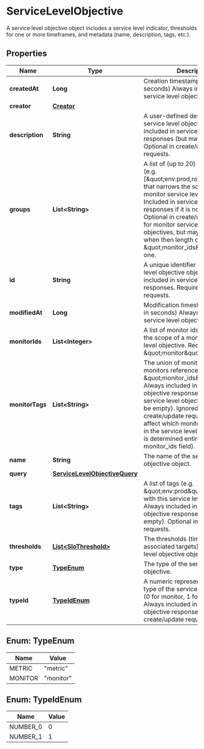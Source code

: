

# ServiceLevelObjective

A service level objective object includes a service level indicator, thresholds for one or more timeframes, and metadata (name, description, tags, etc.).
## Properties

Name | Type | Description | Notes
------------ | ------------- | ------------- | -------------
**createdAt** | **Long** | Creation timestamp (unix time in seconds) Always included in service level objective responses. |  [optional]
**creator** | [**Creator**](Creator.md) |  |  [optional]
**description** | **String** | A user-defined description of the service level objective. Always included in service level objective responses (but may be null). Optional in create/update requests. |  [optional]
**groups** | **List&lt;String&gt;** | A list of (up to 20) monitor groups (e.g. [\&quot;env:prod,role:mysql\&quot;]) that narrows the scope of a monitor service level objective. Included in service level objective responses if it is nonempty. Optional in create/update requests for monitor service level objectives, but may only be used when then length of the \&quot;monitor_ids\&quot; field is one. |  [optional]
**id** | **String** | A unique identifier for the service level objective object. Always included in service level objective responses. Required for update requests. |  [optional]
**modifiedAt** | **Long** | Modification timestamp (unix time in seconds) Always included in service level objective responses. |  [optional]
**monitorIds** | **List&lt;Integer&gt;** | A list of monitor ids that defines the scope of a monitor service level objective. Required if type is \&quot;monitor\&quot;. |  [optional]
**monitorTags** | **List&lt;String&gt;** | The union of monitor tags for all monitors referenced by the \&quot;monitor_ids\&quot; field. Always included in service level objective responses for monitor service level objectives (but may be empty). Ignored in create/update requests. Does not affect which monitors are included in the service level objective (that is determined entirely by the monitor_ids field). |  [optional]
**name** | **String** | The name of the service level objective object. | 
**query** | [**ServiceLevelObjectiveQuery**](ServiceLevelObjectiveQuery.md) |  |  [optional]
**tags** | **List&lt;String&gt;** | A list of tags (e.g. \&quot;env:prod\&quot;) associated with this service level objective. Always included in service level objective responses (but may be empty). Optional in create/update requests. |  [optional]
**thresholds** | [**List&lt;SloThreshold&gt;**](SloThreshold.md) | The thresholds (timeframes and associated targets) for this service level objective object. | 
**type** | [**TypeEnum**](#TypeEnum) | The type of the service level objective. | 
**typeId** | [**TypeIdEnum**](#TypeIdEnum) | A numeric representation of the type of the service level objective (0 for monitor, 1 for metric). Always included in service level objective responses. Ignored in create/update requests. |  [optional]



## Enum: TypeEnum

Name | Value
---- | -----
METRIC | &quot;metric&quot;
MONITOR | &quot;monitor&quot;



## Enum: TypeIdEnum

Name | Value
---- | -----
NUMBER_0 | 0
NUMBER_1 | 1



